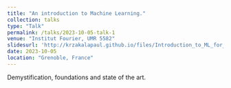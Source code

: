 ```yaml
---
title: "An introduction to Machine Learning."
collection: talks
type: "Talk"
permalink: /talks/2023-10-05-talk-1
venue: "Institut Fourier, UMR 5582"
slidesurl: 'http://krzakalapaul.github.io/files/Introduction_to_ML_for_Institut_Fourier.pdf'
date: 2023-10-05
location: "Grenoble, France"
---
```


Demystification, foundations and state of the art.
